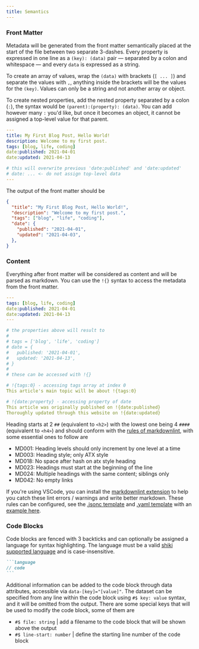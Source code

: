 ```yaml
---
title: Semantics
---
```



### Front Matter

Metadata will be generated from the front matter semantically placed at the start of the file between two separate 3-dashes. Every property is expressed in one line as a `(key): (data)` pair — separated by a colon and whitespace — and every `data` is expressed as a string.

To create an array of values, wrap the `(data)` with brackets (`[ ... ]`) and separate the values with `,`, anything inside the brackets will be the values for the `(key)`. Values can only be a string and not another array or object.

To create nested properties, add the nested property separated by a colon (`:`), the syntax would be `(parent):(property): (data)`. You can add however many `:` you'd like, but once it becomes an object, it cannot be assigned a top-level value for that parent.

```yaml
---
title: My First Blog Post, Hello World!
description: Welcome to my first post.
tags: [blog, life, coding]
date:published: 2021-04-01
date:updated: 2021-04-13

# this will overwrite previous 'date:published' and 'date:updated'
# date: ... <- do not assign top-level data
---
```

The output of the front matter should be

```json
{
  "title": "My First Blog Post, Hello World!",
  "description": "Welcome to my first post.",
  "tags": ["blog", "life", "coding"],
  "date": {
    "published": "2021-04-01",
    "updated": "2021-04-03",
  },
}
```

### Content

Everything after front matter will be considered as content and will be parsed as markdown. You can use the `!{}` syntax to access the metadata from the front matter.

```yaml
---
tags: [blog, life, coding]
date:published: 2021-04-01
date:updated: 2021-04-13
---

# the properties above will result to
#
# tags = ['blog', 'life', 'coding']
# date = {
#   published: '2021-04-01',
#   updated: '2021-04-13',
# }
#
# these can be accessed with !{}

# !{tags:0} - accessing tags array at index 0
This article's main topic will be about !{tags:0}

# !{date:property} - accessing property of date
This article was originally published on !{date:published}
Thoroughly updated through this website on !{date:updated}
```

Heading starts at 2 `##` (equivalent to `<h2>`) with the lowest one being 4 `####` (equivalent to `<h4>`) and should conform with the [rules of markdownlint](https://github.com/DavidAnson/markdownlint#rules--aliases), with some essential ones to follow are

- MD001: Heading levels should only increment by one level at a time
- MD003: Heading style; only ATX style
- MD018: No space after hash on atx style heading
- MD023: Headings must start at the beginning of the line
- MD024: Multiple headings with the same content; siblings only
- MD042: No empty links

If you're using VSCode, you can install the [markdownlint extension](https://marketplace.visualstudio.com/items?itemName=DavidAnson.vscode-markdownlint) to help you catch these lint errors / warnings and write better markdown. These rules can be configured, see the [.jsonc template](https://github.com/DavidAnson/markdownlint/blob/main/schema/.markdownlint.jsonc) and [.yaml template](https://github.com/DavidAnson/markdownlint/blob/main/schema/.markdownlint.yaml) with an [example here](https://github.com/ignatiusmb/mauss.dev/blob/master/.markdownlint.yaml).

### Code Blocks

Code blocks are fenced with 3 backticks and can optionally be assigned a language for syntax highlighting. The language must be a valid [shiki supported language](https://github.com/shikijs/shiki/blob/main/docs/languages.md#all-languages) and is case-insensitive.

``````markdown
```language
// code
```
``````

Additional information can be added to the code block through data attributes, accessible via `data-[key]="[value]"`. The dataset can be specified from any line within the code block using `#$ key: value` syntax, and it will be omitted from the output. There are some special keys that will be used to modify the code block, some of them are

- `#$ file: string` | add a filename to the code block that will be shown above the output
- `#$ line-start: number` | define the starting line number of the code block
